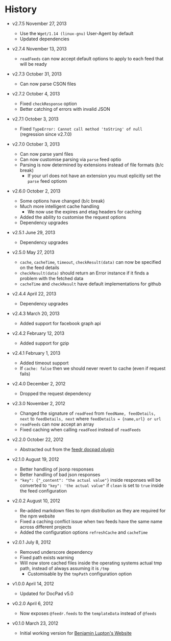 # History

- v2.7.5 November 27, 2013
	- Use the `Wget/1.14 (linux-gnu)` User-Agent by default
	- Updated dependencies

- v2.7.4 November 13, 2013
	- `readFeeds` can now accept default options to apply to each feed that will be ready

- v2.7.3 October 31, 2013
	- Can now parse CSON files

- v2.7.2 October 4, 2013
	- Fixed `checkResponse` option
	- Better catching of errors with invalid JSON

- v2.7.1 October 3, 2013
	- Fixed `TypeError: Cannot call method 'toString' of null` (regression since v2.7.0)

- v2.7.0 October 3, 2013
	- Can now parse yaml files
	- Can now customise parsing via `parse` feed optio
	- Parsing is now determined by extensions instead of file formats (b/c break)
		- If your url does not have an extension you must eplicitly set the `parse` feed optionn

- v2.6.0 October 2, 2013
	- Some options have changed (b/c break)
	- Much more intelligent cache handling
		- We now use the expires and etag headers for caching
	- Added the ability to customise the request options
	- Dependency upgrades

- v2.5.1 June 29, 2013
	- Dependency upgrades

- v2.5.0 May 27, 2013
	- `cache`, `cacheTime`, `timeout`, `checkResult(data)` can now be specified on the feed details
	- `checkResult(data)` should return an Error instance if it finds a problem with the fetched data
	- `cacheTime` and `checkResult` have default implementations for github

- v2.4.4 April 22, 2013
	- Dependency upgrades

- v2.4.3 March 20, 2013
	- Added support for facebook graph api

- v2.4.2 February 12, 2013
	- Added support for gzip

- v2.4.1 February 1, 2013
	- Added timeout support
	- If `cache: false` then we should never revert to cache (even if request fails)

- v2.4.0 December 2, 2012
	- Dropped the request dependency

- v2.3.0 November 2, 2012
	- Changed the signature of `readFeed` from `feedName, feedDetails, next` to `feedDetails, next` where `feedDetails = {name,url} or url`
	- `readFeeds` can now accept an array
	- Fixed caching when calling `readFeed` instead of `readFeeds`

- v2.2.0 October 22, 2012
	- Abstracted out from the [feedr docpad plugin](http://docpad.org/plugin/feedr)

- v2.1.0 August 19, 2012
	- Better handling of jsonp responses
	- Better handling of bad json responses
	- `"key": {"_content": "the actual value"}` inside responses will be converted to `"key": 'the actual value"` if `clean` is set to `true` inside the feed configuration

- v2.0.2 August 10, 2012
	- Re-added markdown files to npm distribution as they are required for the npm website
	- Fixed a caching conflict issue when two feeds have the same name across different projects
	- Added the configuration options `refreshCache` and `cacheTime`

- v2.0.1 July 8, 2012
	- Removed underscore dependency
	- Fixed path exists warning
	- Will now store cached files inside the operating systems actual tmp path, instead of always assuming it is `/tmp`
		- Customisable by the `tmpPath` configuration option

- v1.0.0 April 14, 2012
	- Updated for DocPad v5.0

- v0.2.0 April 6, 2012
	- Now exposes `@feedr.feeds` to the `templateData` instead of `@feeds`

- v0.1.0 March 23, 2012
	- Initial working version for [Benjamin Lupton's Website](https://github.com/balupton/balupton.docpad)